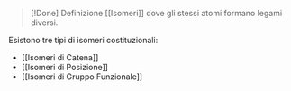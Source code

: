 >[!Done] Definizione
> [[Isomeri]] dove gli stessi atomi formano legami diversi.

Esistono tre tipi di isomeri costituzionali:
- [[Isomeri di Catena]]
- [[Isomeri di Posizione]]
- [[Isomeri di Gruppo Funzionale]]
